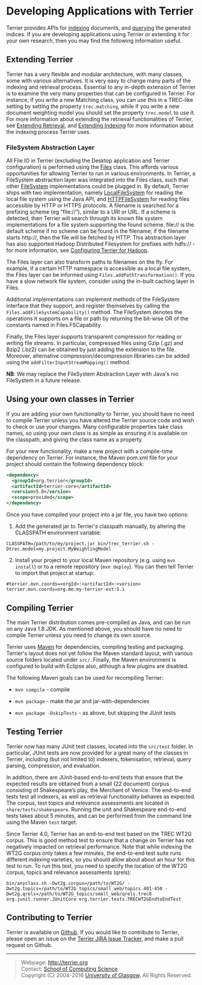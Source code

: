 Developing Applications with Terrier
====================================

Terrier provides APIs for [indexing](extend_indexing.md) documents, and [querying](extend_retrieval.md) the generated indices. If you are developing applications using Terrier or extending it for your own research, then you may find the following information useful.

Extending Terrier
-----------------

Terrier has a very flexible and modular architecture, with many classes, some with various alternatives. It is very easy to change many parts of the indexing and retrieval process. Essential to any in-depth extension of Terrier is to examine the very many properties that can be configured in Terrier. For instance, if you write a new Matching class, you can use this in a TREC-like setting by setting the property `trec.matching`, while if you write a new document weighting model you should set the property `trec.model` to use it. For more information about extending the retrieval functionalities of Terrier, see [Extending Retrieval](extend_retrieval.md), and [Extending Indexing](extend_indexing.md) for more information about the indexing process Terrier uses.

### FileSystem Abstraction Layer

All File IO in Terrier (excluding the Desktop application and Terrier configuration) is performed using the [Files](javadoc/org/terrier/utility/Files.html) class. This affords various opportunities for allowing Terrier to run in various environments. In Terrier, a FileSystem abstraction layer was integrated into the Files class, such that other [FileSystem](javadoc/org/terrier/utility/io/FileSystem.html) implementations could be plugged in. By default, Terrier ships with two implementation, namely [LocalFileSystem](javadoc/org/terrier/utility/io/LocalFileSystem.html) for reading the local file system using the Java API, and [HTTPFileSystem](javadoc/org/terrier/utility/io/HTTPFileSystem.html) for reading files accessible by HTTP or HTTPS protocols. A filename is searched for a prefixing scheme (eg “file://”), similar to a URI or URL. If a scheme is detected, then Terrier will search through its known file system implementations for a file system supporting the found scheme. file:// is the default scheme if no scheme can be found in the filename; if the filename starts http://, then the file will be fetched by HTTP. This abstraction layer has also supported Hadoop Distributed Filesystem for prefixes with hdfs:// - for more information, see [Configuring Terrier for Hadoop](hadoop_configuration.md).

The Files layer can also transform paths to filenames on the fly. For example, if a certain HTTP namespace is accessible as a local file system, the Files layer can be informed using `Files.addPathTransformation()`. If you have a slow network file system, consider using the in-built caching layer in Files.

Additional implementations can implement methods of the FileSystem interface that they support, and register themselves by calling the `Files.addFileSystemCapability()` method. The FileSystem denotes the operations it supports on a file or path by returning the bit-wise OR of the constants named in Files.FSCapability.

Finally, the Files layer supports transparent compression for reading or writing file streams. In particular, compressed files using Gzip (.gz) and Bzip2 (.bz2) can be obtained by just adding the extension to the file. Moreover, alternative compression/decompression libraries can be added using the `addFilterInputStreamMapping()` method.

**NB**: We may replace the FileSystem Abstraction Layer with Java's nio FileSystem in a future release.


Using your own classes in Terrier
---------------------------------

If you are adding your own functionality to Terrier, you should have no need to compile Terrier unless you have altered the Terrier source code and wish to check or use your changes. Many configurable properties take class names, so using your own class is as simple as ensuring it is available on the classpath, and giving the class name as a property.

For your new functionality, make a new project with a compile-time dependency on Terrier. For instance, the Maven pom.xml file for your project should contain the following dependency block:

```xml
<dependency>
  <groupId>org.terrier</groupId>
  <artifactId>terrier-core</artifactId>
  <version>5.0</version>
  <scope>provided</scope>
</dependency>
```

Once you have compiled your project into a jar file, you have two options:

1. Add the generated jar to Terrier's classpath manually, by altering the CLASSPATH environment variable:

```shell
CLASSPATH=/path/to/my/project.jar bin/trec_terrier.sh -Dtrec.model=my.project.MyWeightingModel
```

2. Install your project to your local Maven repository (e.g. using `mvn install`) or to a remote repository (`mvn deploy`). You can then tell Terrier to import that project at startup:

```
#terrier.mvn.coords=<orgId>:<artifactId>:<version>
terrier.mvn.coords=org.me:my-terrier-ext:5.1
```


Compiling Terrier
-----------------

The main Terrier distribution comes pre-compiled as Java, and can be run on any Java 1.8 JDK. As mentioned above, you should have no need to compile Terrier unless you need to change its own source.

Terrier uses [Maven](https://maven.apache.org) for dependencies, compiling testing and packaging. Terrier's layout does not yet follow the Maven standard layout, with various source folders located under `src/`. Finally, the Maven environment is configured to build with Eclipse also, although a few plugins are disabled.

The following Maven goals can be used for recompiling Terrier:

-   `mvn compile` - compile

-   `mvn package` - make the jar and jar-with-dependencies

-   `mvn package -DskipTests` - as above, but skipping the JUnit tests

Testing Terrier
---------------

Terrier now has many JUnit test classes, located into the `src/test` folder. In particular, JUnit tests are now provided for a great many of the classes in Terrier, including (but not limited to) indexers, tokenisation, retrieval, query parsing, compression, and evaluation.

In addition, there are JUnit-based end-to-end tests that ensure that the expected results are obtained from a small (22 document) corpus consisting of Shakespeare’s play, the Merchant of Venice. The end-to-end tests test all indexers, as well as retrieval functionality behaves as expected. The corpus, test topics and relevance assessments are located in `share/tests/shakespeare`. Running the unit and Shakespeare end-to-end tests takes about 5 minutes, and can be performed from the command line using the Maven `test` target.

Since Terrier 4.0, Terrier has an end-to-end test based on the TREC WT2G corpus. This is good method test to ensure that a change on Terrier has not negatively impacted on retrieval performance. Note that while indexing the WT2G corpus only takes a few minutes, the end-to-end test suite runs different indexing varieties, so you should allow about about an hour for this test to run. To run this test, you need to specify the location of the WT2G corpus, topics and relevance assessments (qrels):

    bin/anyclass.sh -Dwt2g.corpus=/path/to/WT2G/ -Dwt2g.topics=/path/to/WT2G_topics/small_web/topics.401-450 -Dwt2g.qrels=/path/to/WT2G_topics/small_web/qrels.trec8 org.junit.runner.JUnitCore org.terrier.tests.TRECWT2GEndtoEndTest



Contributing to Terrier
-----------------------

Terrier is available on [Github](https://github.com/terrier-org/terrier-core/). If you would like to contribute to Terrier, please open an issue on the [Terrier JIRA Issue Tracker](http://terrier.org/issues/), and make a pull request on Github.

------------------------------------------------------------------------


> Webpage: <http://terrier.org>  
> Contact: [School of Computing Science](http://www.dcs.gla.ac.uk/)  
> Copyright (C) 2004-2016 [University of Glasgow](http://www.gla.ac.uk/). All Rights Reserved.
